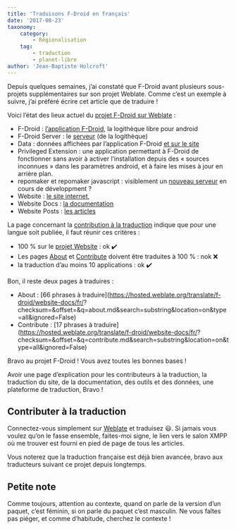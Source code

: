 ```yaml
---
title: 'Traduisons F-Droid en français'
date: '2017-08-23'
taxonomy:
    category:
        - Régionalisation
    tag:
        - traduction
        - planet-libre
author: 'Jean-Baptiste Holcroft'
---
```


Depuis quelques semaines, j’ai constaté que F-Droid avant plusieurs sous-projets supplémentaires sur son projet Weblate. Comme c’est un exemple à suivre, j’ai préféré écrire cet article que de traduire !

Voici l’état des lieux actuel du [projet F-Droid sur Weblate](https://hosted.weblate.org/projects/f-droid/#components) :

* F-Droid : [l’application F-Droid](https://f-droid.org/FDroid.apk), la logithèque libre pour android
* F-Droid Server : le [serveur](https://gitlab.com/fdroid/fdroidserver/) (de la logithèque)
* Data : données affichées par l’application F-Droid [et sur le site](https://f-droid.org/packages/)
* Privileged Extension : une application permettant à F-Droid de fonctionner sans avoir à activer l’installation depuis des « sources inconnues » dans les paramètres android, et à faire les mises à jour en arrière plan.
* repomaker et repomaker javascript : visiblement un [nouveau serveur](https://gitlab.com/fdroid/repomaker) en cours de développment ?
* Website : [le site internet](http://f-droid.org),
* Website Docs : [la documentation](https://f-droid.org/docs)
* Website Posts : [les articles](https://f-droid.org/2017/04/04/new-ux.html)

La page concernant la [contribution à la traduction](https://f-droid.org/docs/Translation_and_Localization/) indique que pour une langue soit publiée, il faut réunir ces critères :

* 100 % sur le [projet Website](https://hosted.weblate.org/projects/f-droid/website) : ok ✔️
* Les pages [About](https://f-droid.org/about/) et [Contribute](https://f-droid.org/contribute/) doivent être traduites à 100 % : nok ❌
* la traduction d’au moins 10 applications : ok ✔️

Bon, il reste deux pages à traduires :

* About : [66 phrases à traduire](https://hosted.weblate.org/translate/f-droid/website-docs/fr/? checksum=&offset=&q=about.md&search=substring&location=on&type=all&ignored=False)
* Contribute : [17 phrases à traduire](https://hosted.weblate.org/translate/f-droid/website-docs/fr/? checksum=&offset=&q=contribute.md&search=substring&location=on&type=all&ignored=False)

Bravo au projet F-Droid ! Vous avez toutes les bonnes bases !

Avoir une page d’explication pour les contributeurs à la traduction, la traduction du site, de la documentation, des outils et des données, une plateforme de traduction, Bravo !

## Contributer à la traduction

Connectez-vous simplement sur [Weblate](https://hosted.weblate.org/projects/f-droid/) et traduisez 😃. Si jamais vous voulez qu’on le fasse ensemble, faites-moi signe, le lien vers le salon XMPP où me trouver est fourni en pied de page de tous les articles.

Vous noterez que la traduction française est déjà bien avancée, bravo aux traducteurs suivant ce projet depuis longtemps.

## Petite note

Comme toujours, attention au contexte, quand on parle de la version d’un paquet, c’est féminin, si on parle du paquet c’est masculin. Ne vous faîtes pas piéger, et comme d’habitude, cherchez le contexte !
